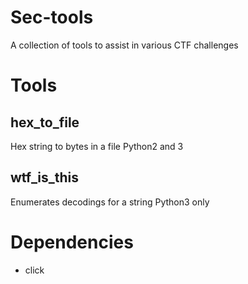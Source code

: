 # Sec-tools
A collection of tools to assist in various CTF challenges

# Tools
## hex_to_file
Hex string to bytes in a file
Python2 and 3

## wtf_is_this 
Enumerates decodings for a string
Python3 only

# Dependencies
- click
